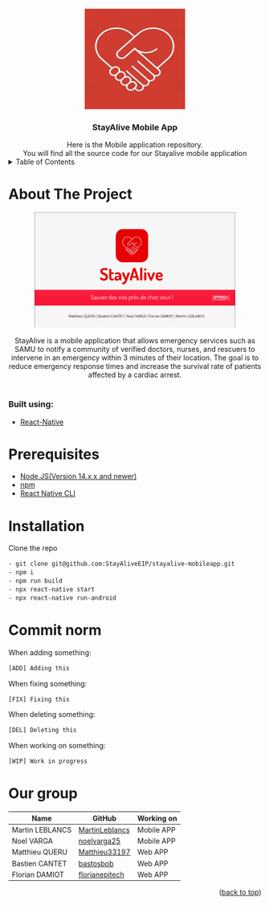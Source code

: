 <div id="top"></div>
<br />
<div align="center">
  <a href="https://github.com/StayAliveEIP/stayalive-mobileapp">
    <img src="./assets/StayAlive-logo.png" alt="StayaliveLogo" width="200" height="200">
  </a>

<h3 align="center">StayAlive Mobile App</h3>
Here is the Mobile application repository.<br/> You will find all the source code for our Stayalive mobile application
</div>
<details>
  <summary>Table of Contents</summary>
  <ol>
    <li>
      <a href="#about-the-project">About The Project</a>
      <ul>
        <li><a href="#built-using">Built Using</a></li>
      </ul>
    </li>
    <li>
        <a href="#prerequisites">Prerequisites</a>
    </li>
    <li>
        <a href="#installation">Installation</a>
    </li>    
    <li>
    <a href="#Commit norm">Commit norm</a>
    </li>
    <li> 
    <a href="#Our group">Our group</a>
    </li>

</ol>
</details>

# About The Project

<div align="center">
    <img src="./assets/StayAliveMainPage.png" alt="Logo" width="400" height="230">
</div>

<p align="center">
StayAlive is a mobile application that allows emergency services such as SAMU to notify a community of verified doctors, nurses, and rescuers to intervene in an emergency within 3 minutes of their location. The goal is to reduce emergency response times and increase the survival rate of patients affected by a cardiac arrest.    <br />
<br/>
</p>

### Built using:

- [React-Native](https://reactnative.dev)

# Prerequisites

- [Node.JS(Version 14.x.x and newer)](https://nodejs.org/en)
- [npm](https://www.npmjs.com)
- [React Native CLI](https://reactnative.dev/docs/environment-setup)

# Installation

Clone the repo

```sh
- git clone git@github.com:StayAliveEIP/stayalive-mobileapp.git
- npm i
- npm run build
- npx react-native start
- npx react-native run-android
```

# Commit norm

When adding something:

```sh
[ADD] Adding this
```

When fixing something:

```sh
[FIX] Fixing this
```

When deleting something:

```sh
[DEL] Deleting this
```

When working on something:

```sh
[WIP] Work in progress
```

# Our group

| Name            | GitHub                 | Working on |
| --------------- | ---------------------- | ---------- |
| Martin LEBLANCS | [MartinLeblancs][GhML] | Mobile APP |
| Noel VARGA      | [noelvarga25][GhNV]    | Mobile APP |
| Matthieu QUERU  | [Matthieu33197][GhMQ]  | Web APP    |
| Bastien CANTET  | [bastosbob][GhBC]      | Web APP    |
| Florian DAMIOT  | [florianepitech][GhFD] | Web APP    |

[//]: # "These are the links used above"
[GhML]: https://github.com/MartinLeblancs
[GhMQ]: https://github.com/Matthieu33197
[GhNV]: https://github.com/noelvarga25
[GhBC]: https://github.com/bastosbob
[GhFD]: https://github.com/florianepitech

<p align="right">(<a href="#top">back to top</a>)</p>
